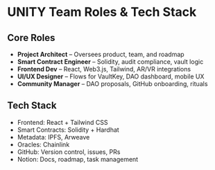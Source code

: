 # UNITY Team Roles & Tech Stack

## Core Roles
- **Project Architect** – Oversees product, team, and roadmap
- **Smart Contract Engineer** – Solidity, audit compliance, vault logic
- **Frontend Dev** – React, Web3.js, Tailwind, AR/VR integrations
- **UI/UX Designer** – Flows for VaultKey, DAO dashboard, mobile UX
- **Community Manager** – DAO proposals, GitHub onboarding, rituals

## Tech Stack
- Frontend: React + Tailwind CSS
- Smart Contracts: Solidity + Hardhat
- Metadata: IPFS, Arweave
- Oracles: Chainlink
- GitHub: Version control, issues, PRs
- Notion: Docs, roadmap, task management